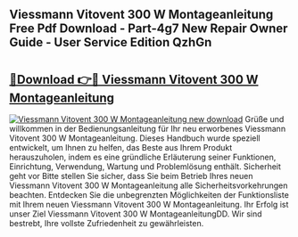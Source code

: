## Viessmann Vitovent 300 W Montageanleitung Free Pdf Download - Part-4g7 New Repair Owner Guide - User Service Edition QzhGn

# <h2><a href="http://df8470.blite.top/?on=Viessmann+Vitovent+300+W+Montageanleitung">🔗Download 👉🔴 Viessmann Vitovent 300 W Montageanleitung</a></h2>

[![Viessmann Vitovent 300 W Montageanleitung new download](https://i.imgur.com/lujVjoI.png)](http://df8470.blite.top/?on=Viessmann+Vitovent+300+W+Montageanleitung)
Grüße und willkommen in der Bedienungsanleitung für Ihr neu erworbenes Viessmann Vitovent 300 W Montageanleitung. Dieses Handbuch wurde speziell entwickelt, um Ihnen zu helfen, das Beste aus Ihrem Produkt herauszuholen, indem es eine gründliche Erläuterung seiner Funktionen, Einrichtung, Verwendung, Wartung und Problemlösung enthält. Sicherheit geht vor Bitte stellen Sie sicher, dass Sie beim Betrieb Ihres neuen Viessmann Vitovent 300 W Montageanleitung alle Sicherheitsvorkehrungen beachten. Entdecken Sie die unbegrenzten Möglichkeiten der Funktionsliste mit Ihrem neuen Viessmann Vitovent 300 W Montageanleitung. Ihr Erfolg ist unser Ziel Viessmann Vitovent 300 W MontageanleitungDD. Wir sind bestrebt, Ihre vollste Zufriedenheit zu gewährleisten.
